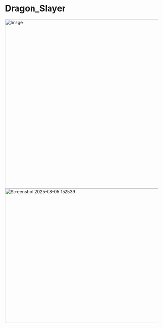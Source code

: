 # Dragon_Slayer

<img width="1033" height="559" alt="Image" src="https://github.com/user-attachments/assets/5c0973f8-d968-4237-8d2d-b86bfcab8796" />

<img width="667" height="444" alt="Screenshot 2025-08-05 152539" src="https://github.com/user-attachments/assets/bf3fe44d-b9d2-4992-8d17-e2daddd37730" />
